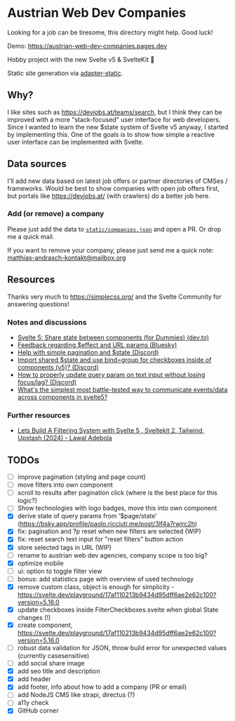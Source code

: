 # Austrian Web Dev Companies

Looking for a job can be tiresome, this directory might help. Good luck!

Demo: https://austrian-web-dev-companies.pages.dev

Hobby project with the new Svelte v5 & SvelteKit 🧙

Static site generation via [adapter-static](https://svelte.dev/docs/kit/adapter-static).

## Why?

I like sites such as https://devjobs.at/teams/search, but I think they can be improved with a more "stack-focused" user interface for web developers. Since I wanted to learn the new $state system of Svelte v5 anyway, I started by implementing this. One of the goals is to show how simple a reactive user interface can be implemented with Svelte.

## Data sources

I'll add new data based on latest job offers or partner directories of CMSes / frameworks. Would be best to show companies with open job offers first, but portals like https://devjobs.at/ (with crawlers) do a better job here.

### Add (or remove) a company

Please just add the data to [`static/companies.json`](https://github.com/mandrasch/austrian-web-dev-companies/blob/main/static/companies.json) and open a PR. Or drop me a quick mail.

If you want to remove your company, please just send me a quick note: matthias-andrasch-kontakt@mailbox.org

## Resources

Thanks very much to https://simplecss.org/ and the Svelte Community for answering questions!

### Notes and discussions

- [Svelte 5: Share state between components (for Dummies) (dev.to)](https://dev.to/mandrasch/svelte-5-share-state-between-components-for-dummies-4gd2)
- [Feedback regarding $effect and URL params (Bluesky)](https://bsky.app/profile/paolo.ricciuti.me/post/3lf4a7rwjrc2h)
- [Help with simple pagination and $state (Discord)](https://discord.com/channels/457912077277855764/1325805139126386699)
- [Import shared $state and use bind=group for checkboxes inside of components (v5)? (Discord)](https://discord.com/channels/457912077277855764/1325055109318709278)
- [How to properly update query param on text input without losing focus/lag? (Discord)](https://discord.com/channels/457912077277855764/1326399049988964426)
- [What's the simplest most battle-tested way to communicate events/data across components in svelte5?](https://discord.com/channels/457912077277855764/1326440493529170002)

### Further resources

- [Lets Build A Filtering System with Svelte 5 , Sveltekit 2, Tailwind, Upstash (2024) - Lawal Adebola](https://www.youtube.com/watch?v=5urk4ui_l5o)

## TODOs

- [ ] improve pagination (styling and page count)
- [ ] move filters into own component
- [ ] scroll to results after pagination click (where is the best place for this logic?)
- [ ] Show technologies with logo badges, move this into own component
- [x] derive state of query params from '$page/state' (https://bsky.app/profile/paolo.ricciuti.me/post/3lf4a7rwjrc2h)
- [x] fix: pagination and ?p reset when new filters are selected (WIP)
- [x] fix: reset search text input for "reset filters" button action
- [x] store selected tags in URL (WIP)
- [ ] rename to austrian web dev agencies, company scope is too big?
- [x] optimize mobile
- [ ] ui: option to toggle filter view
- [ ] bonus: add statistics page with overview of used technology
- [x] remove custom class, object is enough for simplicity - https://svelte.dev/playground/17af110213b9434d95dff6ae2e62c100?version=5.16.0
- [x] update checkboxes inside FilterCheckboxes.svelte when global State changes (!)
- [x] create <ResultList /> component, https://svelte.dev/playground/17af110213b9434d95dff6ae2e62c100?version=5.16.0
- [ ] robust data validation for JSON, throw build error for unexpected values (currently casesensitive)
- [ ] add social share image
- [x] add seo title and description
- [x] add header
- [x] add footer, info about how to add a company (PR or email)
- [ ] add NodeJS CMS like strapi, directus (?)
- [ ] a11y check
- [x] GitHub corner
